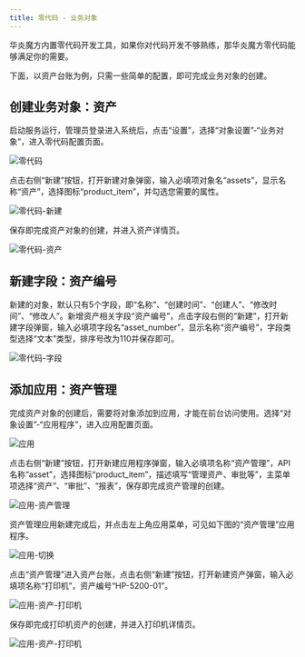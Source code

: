 ```yaml
---
title: 零代码 - 业务对象
---
```


华炎魔方内置零代码开发工具，如果你对代码开发不够熟练，那华炎魔方零代码能够满足你的需要。

下面，以资产台账为例，只需一些简单的配置，即可完成业务对象的创建。

## 创建业务对象：资产

启动服务运行，管理员登录进入系统后，点击“设置”，选择“对象设置”-“业务对象”，进入零代码配置页面。

![零代码](/assets/no-code/objects.png)

点击右侧“新建”按钮，打开新建对象弹窗，输入必填项对象名“assets”，显示名称“资产”，选择图标“product_item”，并勾选您需要的属性。

![零代码-新建](/assets/no-code/assets_new.png)

保存即完成资产对象的创建，并进入资产详情页。

![零代码-资产](/assets/no-code/assets_1.png)

## 新建字段：资产编号

新建的对象，默认只有5个字段，即“名称”、“创建时间”、“创建人”、“修改时间”、“修改人”。新增资产相关字段“资产编号”，点击字段右侧的“新建”，打开新建字段弹窗，输入必填项字段名“asset_number”，显示名称“资产编号”，字段类型选择“文本”类型，排序号改为110并保存即可。

![零代码-字段](/assets/no-code/assets_2.png)

## 添加应用：资产管理

完成资产对象的创建后，需要将对象添加到应用，才能在前台访问使用。选择“对象设置”-“应用程序”，进入应用配置页面。

![应用](/assets/no-code/apps.png)

点击右侧“新建”按钮，打开新建应用程序弹窗，输入必填项名称“资产管理”，API名称“asset”，选择图标“product_item”，描述填写“管理资产、审批等”，主菜单项选择“资产”、“审批”、“报表”，保存即完成资产管理的创建。

![应用-资产管理](/assets/no-code/apps_asset.png)

资产管理应用新建完成后，并点击左上角应用菜单，可见如下图的“资产管理”应用程序。

![应用-切换](/assets/no-code/apps_start.png)

点击“资产管理”进入资产台账，点击右侧“新建”按钮，打开新建资产弹窗，输入必填项名称“打印机”，资产编号“HP-5200-01”。

![应用-资产-打印机](/assets/no-code/asset_add_printer.png)

保存即完成打印机资产的创建，并进入打印机详情页。

![应用-资产-打印机](/assets/no-code/asset_printer.png)